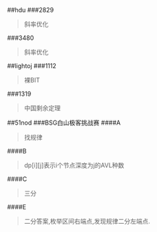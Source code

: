 
##hdu
###2829
>斜率优化

###3480
>斜率优化

##lightoj
###1112
>裸BIT

###1319
>中国剩余定理

##51nod
###BSG白山极客挑战赛
####A
>找规律

####B
>dp[i][j]表示i个节点深度为j的AVL种数

####C
>三分

####E
>二分答案,枚举区间右端点,发现规律二分左端点.
